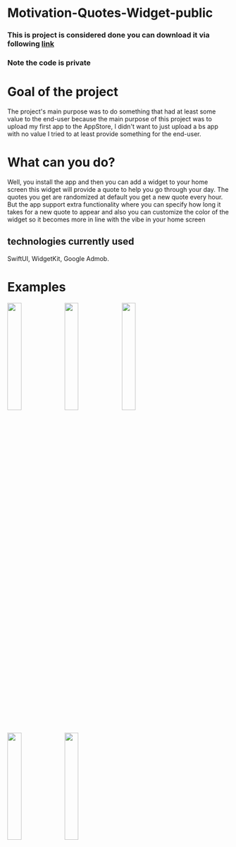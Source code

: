 # Motivation-Quotes-Widget-public

### This is project is considered done you can download it via following [link](https://apps.apple.com/us/app/google/id1574553404?platform=iphone)
### Note the code is private

# Goal of the project
The project's main purpose was to do something that had at least some value to the end-user because the main purpose of this project was to upload my first app to the AppStore, I didn't want to just upload a bs app with no value I tried to at least provide something for the end-user.

# What can you do?
Well, you install the app and then you can add a widget to your home screen this widget will provide a quote to help you go through your day. The quotes you get are randomized at default you get a new quote every hour. But the app support extra functionality where you can specify how long it takes for a new quote to appear and also you can customize the color of the widget so it becomes more in line with the vibe in your home screen

## technologies currently used 
SwiftUI, WidgetKit, Google Admob.

# Examples
<div>
  <img src="https://i.ibb.co/m09hrcy/Apple-i-Phone-11-Pro-Max-Screenshot-1.png" width=25%>
  <img src="https://i.ibb.co/YNH36BD/Apple-i-Phone-11-Pro-Max-Screenshot-2.png" width=25%>
  <img src="https://i.ibb.co/4Ts80pr/Apple-i-Phone-11-Pro-Max-Screenshot-3.png" width=25%>
  <img src="https://i.ibb.co/VJnXR8C/Apple-i-Phone-11-Pro-Max-Screenshot-4.png" width=25%>
  <img src="https://i.ibb.co/5YsPGrm/Apple-i-Phone-11-Pro-Max-Screenshot-5.png" width=25%>
</div>

